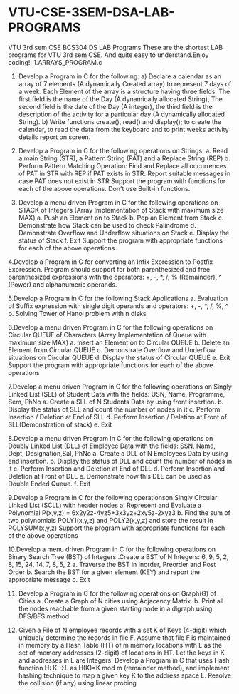 # VTU-CSE-3SEM-DSA-LAB-PROGRAMS
VTU 3rd sem CSE BCS304 DS LAB Programs These are the shortest LAB programs for VTU 3rd sem CSE. And quite easy to understand.Enjoy coding!!
1.ARRAYS_PROGRAM.c
1. Develop a Program in C for the following:
a) Declare a calendar as an array of 7 elements (A dynamically Created array) to represent 7 days of a
week. Each Element of the array is a structure having three fields. The first field is the name of the
Day (A dynamically allocated String), The second field is the date of the Day (A integer), the third
field is the description of the activity for a particular day (A dynamically allocated String).
b) Write functions create(), read() and display(); to create the calendar, to read the data from the keyboard
and to print weeks activity details report on screen. 


2. Develop a Program in C for the following operations on Strings.
a. Read a main String (STR), a Pattern String (PAT) and a Replace String (REP)
b. Perform Pattern Matching Operation: Find and Replace all occurrences of PAT in STR with REP if
PAT exists in STR. Report suitable messages in case PAT does not exist in STR
Support the program with functions for each of the above operations. Don't use Built-in functions.

3. Develop a menu driven Program in C for the following operations on STACK of Integers (Array
Implementation of Stack with maximum size MAX)
a. Push an Element on to Stack
b. Pop an Element from Stack
c. Demonstrate how Stack can be used to check Palindrome
d. Demonstrate Overflow and Underflow situations on Stack
e. Display the status of Stack
f. Exit
Support the program with appropriate functions for each of the above operations

4.Develop a Program in C for converting an Infix Expression to Postfix Expression. Program should support
for both parenthesized and free parenthesized expressions with the operators: +, -, *, /, % (Remainder), ^
(Power) and alphanumeric operands.


5.Develop a Program in C for the following Stack Applications
a. Evaluation of Suffix expression with single digit operands and operators: +, -, *, /, %,
^
b. Solving Tower of Hanoi problem with n disks

6.Develop a menu driven Program in C for the following operations on Circular QUEUE of Characters (Array
Implementation of Queue with maximum size MAX)
a. Insert an Element on to Circular QUEUE
b. Delete an Element from Circular QUEUE
c. Demonstrate Overflow and Underflow situations on Circular QUEUE
d. Display the status of Circular QUEUE
e. Exit
Support the program with appropriate functions for each of the above operations

7.Develop a menu driven Program in C for the following operations on Singly Linked List (SLL) of Student
Data with the fields: USN, Name, Programme, Sem, PhNo
a. Create a SLL of N Students Data by using front insertion.
b. Display the status of SLL and count the number of nodes in it
c. Perform Insertion / Deletion at End of SLL
d. Perform Insertion / Deletion at Front of SLL(Demonstration of stack)
e. Exit


8.Develop a menu driven Program in C for the following operations on Doubly Linked List (DLL) of
Employee Data with the fields: SSN, Name, Dept, Designation,Sal, PhNo
a. Create a DLL of N Employees Data by using end insertion.
b. Display the status of DLL and count the number of nodes in it
c. Perform Insertion and Deletion at End of DLL
d. Perform Insertion and Deletion at Front of DLL
e. Demonstrate how this DLL can be used as Double Ended Queue.
f. Exit


9.Develop a Program in C for the following operationson Singly Circular Linked List (SCLL) with header
nodes
a. Represent and Evaluate a Polynomial P(x,y,z) = 6x2y2z-4yz5+3x3yz+2xy5z-2xyz3
b. Find the sum of two polynomials POLY1(x,y,z) and POLY2(x,y,z) and store the result in
POLYSUM(x,y,z)
Support the program with appropriate functions for each of the above operations


10.Develop a menu driven Program in C for the following operations on Binary Search Tree (BST) of Integers
.Create a BST of N Integers: 6, 9, 5, 2, 8, 15, 24, 14, 7, 8, 5, 2
a. Traverse the BST in Inorder, Preorder and Post Order
b. Search the BST for a given element (KEY) and report the appropriate message
c. Exit


11. Develop a Program in C for the following operations on Graph(G) of Cities
a. Create a Graph of N cities using Adjacency Matrix.
b. Print all the nodes reachable from a given starting node in a digraph using DFS/BFS method


12. Given a File of N employee records with a set K of Keys (4-digit) which uniquely determine the records in
file F. Assume that file F is maintained in memory by a Hash Table (HT) of m memory locations with L as
the set of memory addresses (2-digit) of locations in HT. Let the keys in K and addresses in L are Integers.
Develop a Program in C that uses Hash function H:
K →L as H(K)=K mod m (remainder method), and implement hashing
technique to map a given key K to the address space L. Resolve the collision (if any) using linear probing
